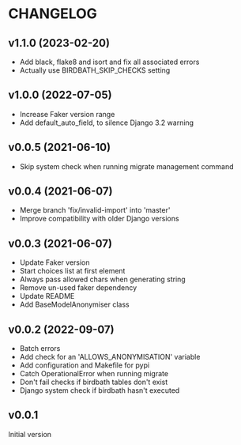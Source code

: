 # CHANGELOG

## v1.1.0 (2023-02-20)

- Add black, flake8 and isort and fix all associated errors
- Actually use BIRDBATH_SKIP_CHECKS setting

## v1.0.0 (2022-07-05)

- Increase Faker version range
- Add default_auto_field, to silence Django 3.2 warning

## v0.0.5 (2021-06-10)

- Skip system check when running migrate management command

## v0.0.4 (2021-06-07)

- Merge branch 'fix/invalid-import' into 'master'
- Improve compatibility with older Django versions

## v0.0.3 (2021-06-07)

- Update Faker version
- Start choices list at first element
- Always pass allowed chars when generating string
- Remove un-used faker dependency
- Update README
- Add BaseModelAnonymiser class

## v0.0.2 (2022-09-07)

- Batch errors
- Add check for an 'ALLOWS_ANONYMISATION' variable
- Add configuration and Makefile for pypi
- Catch OperationalError when running migrate
- Don't fail checks if birdbath tables don't exist
- Django system check if birdbath hasn't executed

## v0.0.1

Initial version
